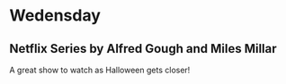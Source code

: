 # Wedensday

## Netflix Series by Alfred Gough and Miles Millar

A great show to watch as Halloween gets closer!
